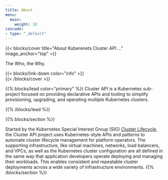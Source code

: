 ```yaml
---
title: About
menu:
  main:
    weight: 10
cascade:
- type: "_default"
---
```


<!--add blocks of content here to add more sections to the community page -->

{{< blocks/cover title="About Kuberenets Cluster API ..." image_anchor="top" >}}
<div class="mx-auto">
	<p class="lead mt-5">The Who, the Why.</p>
	{{< blocks/link-down color="info" >}}
</div>
{{< /blocks/cover >}}

{{% blocks/lead color="primary" %}}
Cluster API is a Kubernetes sub-project focused on providing declarative APIs and tooling to simplify provisioning, upgrading, and operating multiple Kubernetes clusters.

{{% /blocks/lead %}}


{{% blocks/section %}}

Started by the Kubernetes Special Interest Group (SIG) [Cluster Lifecycle](https://github.com/kubernetes/community/tree/master/sig-cluster-lifecycle#readme), the Cluster API project uses Kubernetes-style APIs and patterns to automate cluster lifecycle management for platform operators. The supporting infrastructure, like virtual machines, networks, load balancers, and VPCs, as well as the Kubernetes cluster configuration are all defined in the same way that application developers operate deploying and managing their workloads. This enables consistent and repeatable cluster deployments across a wide variety of infrastructure environments.
{{% /blocks/section %}}
